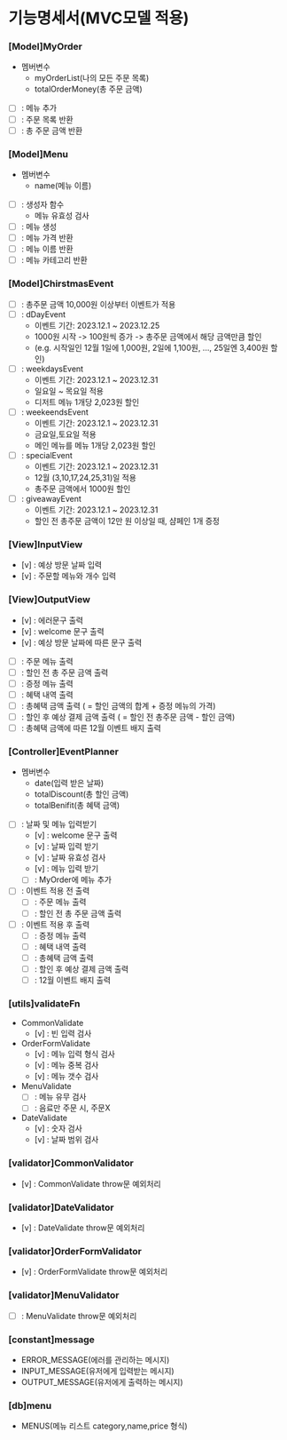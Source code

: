 # 기능명세서(MVC모델 적용)

### [Model]MyOrder

- 멤버변수
  - myOrderList(나의 모든 주문 목록)
  - totalOrderMoney(총 주문 금액)
- [ ] : 메뉴 추가
- [ ] : 주문 목록 반환
- [ ] : 총 주문 금액 반환

### [Model]Menu

- 멤버변수
  - name(메뉴 이름)
- [ ] : 생성자 함수
  - 메뉴 유효성 검사
- [ ] : 메뉴 생성
- [ ] : 메뉴 가격 반환
- [ ] : 메뉴 이름 반환
- [ ] : 메뉴 카테고리 반환

### [Model]ChirstmasEvent

- [ ] : 총주문 금액 10,000원 이상부터 이벤트가 적용
- [ ] : dDayEvent
  - 이벤트 기간: 2023.12.1 ~ 2023.12.25
  - 1000원 시작 -> 100원씩 증가 -> 총주문 금액에서 해당 금액만큼 할인
  - (e.g. 시작일인 12월 1일에 1,000원, 2일에 1,100원, ..., 25일엔 3,400원 할인)
- [ ] : weekdaysEvent
  - 이벤트 기간: 2023.12.1 ~ 2023.12.31
  - 일요일 ~ 목요일 적용
  - 디저트 메뉴 1개당 2,023원 할인
- [ ] : weekeendsEvent
  - 이벤트 기간: 2023.12.1 ~ 2023.12.31
  - 금요일,토요일 적용
  - 메인 메뉴를 메뉴 1개당 2,023원 할인
- [ ] : specialEvent
  - 이벤트 기간: 2023.12.1 ~ 2023.12.31
  - 12월 (3,10,17,24,25,31)일 적용
  - 총주문 금액에서 1000원 할인
- [ ] : giveawayEvent
  - 이벤트 기간: 2023.12.1 ~ 2023.12.31
  - 할인 전 총주문 금액이 12만 원 이상일 때, 샴페인 1개 증정

### [View]InputView

- [v] : 예상 방문 날짜 입력
- [v] : 주문할 메뉴와 개수 입력

### [View]OutputView

- [v] : 에러문구 출력
- [v] : welcome 문구 출력
- [v] : 예상 방문 날짜에 따른 문구 출력
- [ ] : 주문 메뉴 출력
- [ ] : 할인 전 총 주문 금액 출력
- [ ] : 증정 메뉴 출력
- [ ] : 혜택 내역 출력
- [ ] : 총혜택 금액 출력 ( = 할인 금액의 합계 + 증정 메뉴의 가격)
- [ ] : 할인 후 예상 결제 금액 출력 ( = 할인 전 총주문 금액 - 할인 금액)
- [ ] : 총혜택 금액에 따른 12월 이벤트 배지 출력

### [Controller]EventPlanner

- 멤버변수
  - date(입력 받은 날짜)
  - totalDiscount(총 할인 금액)
  - totalBenifit(총 혜택 금액)
- [ ] : 날짜 및 메뉴 입력받기
  - [v] : welcome 문구 출력
  - [v] : 날짜 입력 받기
  - [v] : 날짜 유효성 검사
  - [v] : 메뉴 입력 받기
  - [ ] : MyOrder에 메뉴 추가
- [ ] : 이벤트 적용 전 출력
  - [ ] : 주문 메뉴 출력
  - [ ] : 할인 전 총 주문 금액 출력
- [ ] : 이벤트 적용 후 출력
  - [ ] : 증정 메뉴 출력
  - [ ] : 혜택 내역 출력
  - [ ] : 총혜택 금액 출력
  - [ ] : 할인 후 예상 결제 금액 출력
  - [ ] : 12월 이벤트 배지 출력

### [utils]validateFn

- CommonValidate
  - [v] : 빈 입력 검사
- OrderFormValidate
  - [v] : 메뉴 입력 형식 검사
  - [v] : 메뉴 중복 검사
  - [v] : 메뉴 갯수 검사
- MenuValidate
  - [ ] : 메뉴 유무 검사
  - [ ] : 음료만 주문 시, 주문X
- DateValidate
  - [v] : 숫자 검사
  - [v] : 날짜 범위 검사

### [validator]CommonValidator

- [v] : CommonValidate throw문 예외처리

### [validator]DateValidator

- [v] : DateValidate throw문 예외처리

### [validator]OrderFormValidator

- [v] : OrderFormValidate throw문 예외처리

### [validator]MenuValidator

- [ ] : MenuValidate throw문 예외처리

### [constant]message

- ERROR_MESSAGE(에러를 관리하는 메시지)
- INPUT_MESSAGE(유저에게 입력받는 메시지)
- OUTPUT_MESSAGE(유저에게 출력하는 메시지)

### [db]menu

- MENUS(메뉴 리스트 category,name,price 형식)
